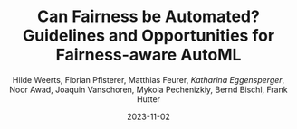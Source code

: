 ---
title: "Can Fairness be Automated? Guidelines and Opportunities for Fairness-aware AutoML"
author: "Hilde Weerts, Florian Pfisterer, Matthias Feurer, *Katharina Eggensperger*, Noor Awad, Joaquin Vanschoren, Mykola Pechenizkiy, Bernd Bischl, Frank Hutter"
collection: publications
permalink: /publication/2023-JAIR-fairness
date: 2023-11-02
venue: "(Accepted for publication) Journal of Artificial Intelligence (JAIR)"
doi: 'tba'
paperurl: 'tba'
arxiv: 'https://arxiv.org/abs/2303.08485'
blogpost: 'https://www.automl.org/can-fairness-be-automated/'
---